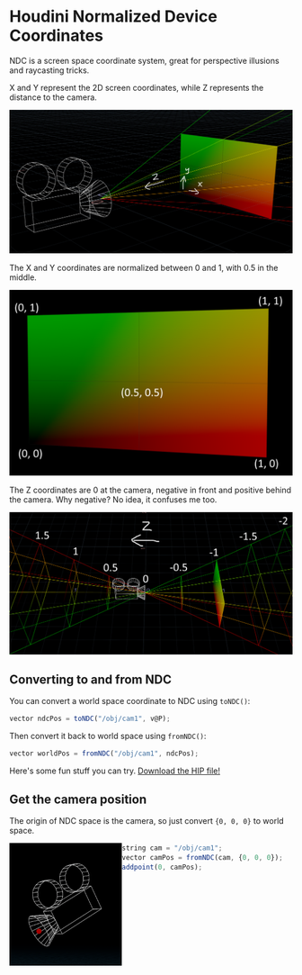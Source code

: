 # Houdini Normalized Device Coordinates
NDC is a screen space coordinate system, great for perspective illusions and raycasting tricks.

X and Y represent the 2D screen coordinates, while Z represents the distance to the camera.

<img src="./images/ndccoordinates.png" width="800">

The X and Y coordinates are normalized between 0 and 1, with 0.5 in the middle.

<img src="./images/ndcscreen.png" width="800">

The Z coordinates are 0 at the camera, negative in front and positive behind the camera. Why negative? No idea, it confuses me too.

<img src="./images/ndczaxis.png" width="800">

## Converting to and from NDC
You can convert a world space coordinate to NDC using `toNDC()`:

```js
vector ndcPos = toNDC("/obj/cam1", v@P);
```

Then convert it back to world space using `fromNDC()`:

```js
vector worldPos = fromNDC("/obj/cam1", ndcPos);
```

Here's some fun stuff you can try. [Download the HIP file!](./hips/ndcfun.hipnc?raw=true)

## Get the camera position

The origin of NDC space is the camera, so just convert `{0, 0, 0}` to world space.

<img src="./images/ndccampos.png" width="200" align="left">

```js
string cam = "/obj/cam1";
vector camPos = fromNDC(cam, {0, 0, 0});
addpoint(0, camPos);
```

<br clear="left"/>
